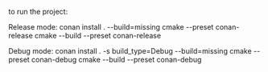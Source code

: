 to run the project:

Release mode:
conan install . --build=missing
cmake --preset conan-release
cmake --build --preset conan-release


Debug mode:
conan install . -s build_type=Debug --build=missing
cmake --preset conan-debug
cmake --build --preset conan-debug


